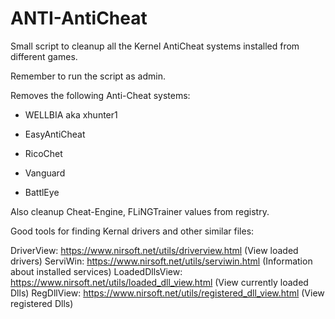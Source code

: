 # ANTI-AntiCheat

Small script to cleanup all the Kernel AntiCheat systems installed from different games.

Remember to run the script as admin.

Removes the following Anti-Cheat systems:

* WELLBIA aka xhunter1

* EasyAntiCheat

* RicoChet

* Vanguard

* BattlEye

Also cleanup Cheat-Engine, FLiNGTrainer values from registry.


Good tools for finding Kernal drivers and other similar files:

DriverView: https://www.nirsoft.net/utils/driverview.html (View loaded drivers)
ServiWin: https://www.nirsoft.net/utils/serviwin.html (Information about installed services)
LoadedDllsView: https://www.nirsoft.net/utils/loaded_dll_view.html (View currently loaded Dlls)
RegDllView: https://www.nirsoft.net/utils/registered_dll_view.html (View registered Dlls)
